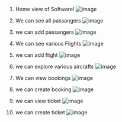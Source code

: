 1. Home view of Software!
![image](https://github.com/user-attachments/assets/57a34704-1fd9-40e2-850c-7222dfad4cc2)
2. We can see all passangers
![image](https://github.com/user-attachments/assets/c4429a36-f3d4-4abe-b398-3dc794af0f7f)
3. we can add passangers
![image](https://github.com/user-attachments/assets/b09c6330-a7bf-41e0-a39b-e4726c6863e8)

4. We can see various Flights
![image](https://github.com/user-attachments/assets/a5d3e0e2-df0d-4f4a-af09-3a0c07dcefd7)
5. we can add flight
![image](https://github.com/user-attachments/assets/b1c1f314-efcb-4678-95f7-a3c05009950e)
6. we can explore various aircrafts
![image](https://github.com/user-attachments/assets/41df422b-dafc-46af-8c3e-2397561fbaa7)

7. We can view bookings
![image](https://github.com/user-attachments/assets/c03f012c-1ac9-47f3-8c01-ee0ed352b04f)
8. we can create booking
![image](https://github.com/user-attachments/assets/def871ed-fb25-4d34-abd1-ae042702b1bf)
9. we can view ticket
![image](https://github.com/user-attachments/assets/8847f6d4-729a-4ac2-8d79-e05e06bb3986)
10. we can create ticket
![image](https://github.com/user-attachments/assets/74b3b408-802d-4762-ab3e-0160c79610d4)
